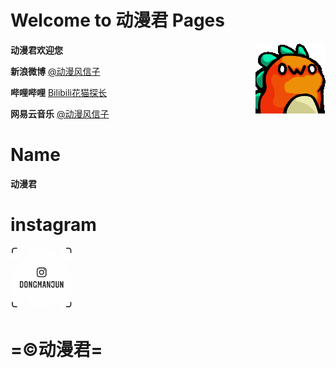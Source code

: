 # Welcome to 动漫君 Pages 
**动漫君欢迎您**  <img align="right" src="529710224727080979.gif"/>

**新浪微博**    [@动漫风信子](https://weibo.com/3991135975)

**哔哩哔哩**    [Bilibili花猫探长](https://space.bilibili.com/47764900)

**网易云音乐**  [@动漫风信子](https://music.163.com/#/user/home?id=406836144)

# Name
**动漫君**

# instagram   

<a href="https://www.instagram.com/dongmanjun/"><img src="ins.jpg" width="100" height="100"></a>

# =©动漫君=
